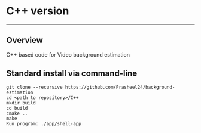 # C++ version
---

## Overview

C++ based code for Video background estimation

## Standard install via command-line
```
git clone --recursive https://github.com/Prasheel24/background-estimation
cd <path to repository>/C++
mkdir build
cd build
cmake ..
make
Run program: ./app/shell-app
```